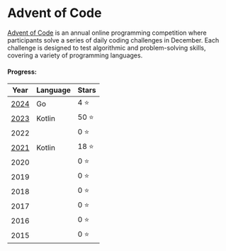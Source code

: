 # Advent of Code

[Advent of Code](https://adventofcode.com/) is an annual online programming competition where participants
solve a series of daily coding challenges in December. Each challenge is designed to test algorithmic and
problem-solving skills, covering a variety of programming languages.

#### Progress:

| Year                                                                                          | Language | Stars |
| --------------------------------------------------------------------------------------------- | :------- | ----- |
| [2024](https://github.com/adrisalas/advent-of-code/tree/main/golang/2024)                     | Go       | 4 ⭐  |
| [2023](https://github.com/adrisalas/advent-of-code/tree/main/kotlin/src/main/kotlin/year2023) | Kotlin   | 50 ⭐ |
| 2022                                                                                          |          | 0 ⭐  |
| [2021](https://github.com/adrisalas/advent-of-code/tree/main/kotlin/src/main/kotlin/year2021) | Kotlin   | 18 ⭐ |
| 2020                                                                                          |          | 0 ⭐  |
| 2019                                                                                          |          | 0 ⭐  |
| 2018                                                                                          |          | 0 ⭐  |
| 2017                                                                                          |          | 0 ⭐  |
| 2016                                                                                          |          | 0 ⭐  |
| 2015                                                                                          |          | 0 ⭐  |
